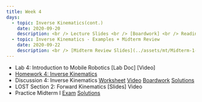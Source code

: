 ```yaml
---
title: Week 4
days:
  - topic: Inverse Kinematics(cont.)
    date: 2020-09-20
    description: <br /> Lecture Slides <br /> [Boardwork] <br /> Reading - MLS 3.3
  - topic: Inverse Kinematics - Examples + Midterm Review
    date: 2020-09-22
    description: <br /> [Midterm Review Slides](../assets/mt/Midterm-1-Review-Session.pdf) <br /> [Lab Review Slides](https://docs.google.com/presentation/d/1aBDWyhVeOQ8-oeZc3dh3Xw1zBMAhVIET_EmXYduD5z0/edit#slide=id.g15d020c5255_0_679) <br /> Lecture Slides <br /> [Boardwork] <br />  Reading - MLS 3.3
---
```


- Lab 4: Introduction to Mobile Robotics [Lab Doc] [Video]
- [Homework 4: Inverse Kinematics](../assets/hw/hw4_assignment.pdf)
- Discussion 4: Inverse Kinematics [Worksheet](../assets/discussions/D4.pdf) [Video](https://youtu.be/VwvHuU58gWE) [Boardwork](../assets/discussions/D4_Boardwork.pdf) [Solutions](../assets/discussions/D4_sol.pdf)
- LOST Section 2: Forward Kinematics [Slides] Video
- Practice Midterm I [Exam](../assets/mt/practice_midterm1_assignment.pdf) [Solutions](../assets/mt/practice_midterm1_solutions.pdf)


